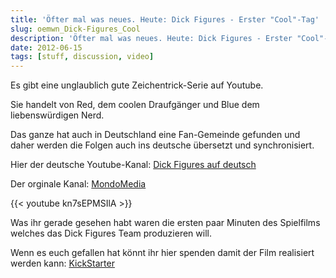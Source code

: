 ```yaml
---
title: 'Öfter mal was neues. Heute: Dick Figures - Erster "Cool"-Tag'
slug: oemwn_Dick-Figures_Cool
description: 'Öfter mal was neues. Heute: Dick Figures - Erster "Cool"-Tag [german dub by thetrueblacky]'
date: 2012-06-15
tags: [stuff, discussion, video]
---
```


Es gibt eine unglaublich gute Zeichentrick-Serie auf Youtube.

Sie handelt von Red, dem coolen Draufgänger und Blue dem liebenswürdigen Nerd.

Das ganze hat auch in Deutschland eine Fan-Gemeinde gefunden und daher werden die Folgen auch ins deutsche übersetzt und synchronisiert.

Hier der deutsche Youtube-Kanal: [Dick Figures auf deutsch](http://www.youtube.com/watch?v=CMUW-cRh67g&list=PL33C696C7A7C703B6&feature=plcp)

Der orginale Kanal: [MondoMedia](http://www.youtube.com/show?p=qKrZOTKMhto)

{{< youtube kn7sEPMSIlA >}}

Was ihr gerade gesehen habt waren die ersten paar Minuten des Spielfilms welches das Dick Figures Team produzieren will.

Wenn es euch gefallen hat könnt ihr hier spenden damit der Film realisiert werden kann: [KickStarter](http://www.kickstarter.com/projects/dickfigures/dick-figures-the-movie?ref=live)